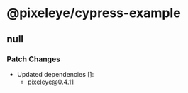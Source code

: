 # @pixeleye/cypress-example

## null

### Patch Changes

- Updated dependencies []:
  - pixeleye@0.4.11
